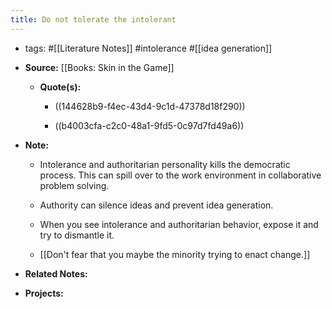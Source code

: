 ```yaml
---
title: Do not tolerate the intolerant
---
```


- tags: #[[Literature Notes]] #intolerance #[[idea generation]]

- **Source:** [[Books: Skin in the Game]]
	 - **Quote(s):**
		 - ((144628b9-f4ec-43d4-9c1d-47378d18f290))

		 - ((b4003cfa-c2c0-48a1-9fd5-0c97d7fd49a6))

- **Note:**
	 - Intolerance and authoritarian personality kills the democratic  process. This can spill over to the work environment in collaborative problem solving. 

	 - Authority can silence ideas and prevent idea generation.

	 - When you see intolerance and authoritarian behavior, expose it and try to dismantle it.

	 - [[Don't fear that you maybe the minority trying to enact change.]]

- **Related Notes:**

- **Projects:**

